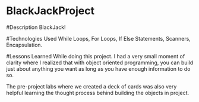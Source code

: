# BlackJackProject

#Description
BlackJack!


#Technologies Used
While Loops, For Loops, If Else Statements, 
Scanners, Encapsulation.  


#Lessons Learned 
While doing this project. I had a very small moment of clarity where I realized
that with object oriented programming, you can build just about anything you want
as long as you have enough information to do so. 

The pre-project labs where we created a deck of cards was also very helpful learning the 
thought process behind building the objects in project. 

